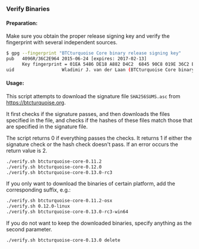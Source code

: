 ### Verify Binaries

#### Preparation:

Make sure you obtain the proper release signing key and verify the fingerprint with several independent sources.

```sh
$ gpg --fingerprint "BTCturquoise Core binary release signing key"
pub   4096R/36C2E964 2015-06-24 [expires: 2017-02-13]
      Key fingerprint = 01EA 5486 DE18 A882 D4C2  6845 90C8 019E 36C2 E964
uid                  Wladimir J. van der Laan (BTCturquoise Core binary release signing key) <laanwj@gmail.com>
```

#### Usage:

This script attempts to download the signature file `SHA256SUMS.asc` from https://btcturquoise.org.

It first checks if the signature passes, and then downloads the files specified in the file, and checks if the hashes of these files match those that are specified in the signature file.

The script returns 0 if everything passes the checks. It returns 1 if either the signature check or the hash check doesn't pass. If an error occurs the return value is 2.


```sh
./verify.sh btcturquoise-core-0.11.2
./verify.sh btcturquoise-core-0.12.0
./verify.sh btcturquoise-core-0.13.0-rc3
```

If you only want to download the binaries of certain platform, add the corresponding suffix, e.g.:

```sh
./verify.sh btcturquoise-core-0.11.2-osx
./verify.sh 0.12.0-linux
./verify.sh btcturquoise-core-0.13.0-rc3-win64
```

If you do not want to keep the downloaded binaries, specify anything as the second parameter.

```sh
./verify.sh btcturquoise-core-0.13.0 delete
```
